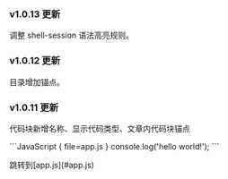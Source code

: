 ### v1.0.13 更新

调整 shell-session 语法高亮规则。

### v1.0.12 更新

目录增加锚点。

### v1.0.11 更新

代码块新增名称、显示代码类型、文章内代码块锚点

\```JavaScript { file=app.js }
console.log('hello world!');
\```

跳转到\[app.js](#app.js)
